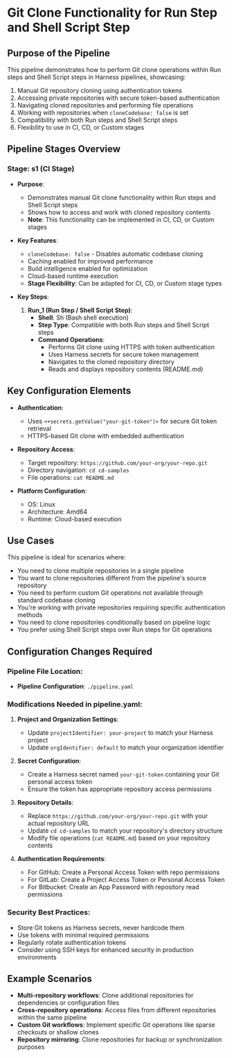 # Git Clone Functionality for Run Step and Shell Script Step

## Purpose of the Pipeline

This pipeline demonstrates how to perform Git clone operations within Run steps and Shell Script steps in Harness pipelines, showcasing:

1. Manual Git repository cloning using authentication tokens
2. Accessing private repositories with secure token-based authentication
3. Navigating cloned repositories and performing file operations
4. Working with repositories when `cloneCodebase: false` is set
5. Compatibility with both Run steps and Shell Script steps
6. Flexibility to use in CI, CD, or Custom stages

## Pipeline Stages Overview

### Stage: s1 (CI Stage)

- **Purpose**: 
  - Demonstrates manual Git clone functionality within Run steps and Shell Script steps
  - Shows how to access and work with cloned repository contents
  - **Note**: This functionality can be implemented in CI, CD, or Custom stages

- **Key Features**:
  - `cloneCodebase: false` - Disables automatic codebase cloning
  - Caching enabled for improved performance
  - Build intelligence enabled for optimization
  - Cloud-based runtime execution
  - **Stage Flexibility**: Can be adapted for CI, CD, or Custom stage types

- **Key Steps**:

  1. **Run_1 (Run Step / Shell Script Step)**:
     - **Shell**: Sh (Bash shell execution)
     - **Step Type**: Compatible with both Run steps and Shell Script steps
     - **Command Operations**:
       - Performs Git clone using HTTPS with token authentication
       - Uses Harness secrets for secure token management
       - Navigates to the cloned repository directory
       - Reads and displays repository contents (README.md)

## Key Configuration Elements

- **Authentication**: 
  - Uses `<+secrets.getValue("your-git-token")>` for secure Git token retrieval
  - HTTPS-based Git clone with embedded authentication

- **Repository Access**:
  - Target repository: `https://github.com/your-org/your-repo.git`
  - Directory navigation: `cd cd-samples`
  - File operations: `cat README.md`

- **Platform Configuration**:
  - OS: Linux
  - Architecture: Amd64
  - Runtime: Cloud-based execution

## Use Cases

This pipeline is ideal for scenarios where:

- You need to clone multiple repositories in a single pipeline
- You want to clone repositories different from the pipeline's source repository
- You need to perform custom Git operations not available through standard codebase cloning
- You're working with private repositories requiring specific authentication methods
- You need to clone repositories conditionally based on pipeline logic
- You prefer using Shell Script steps over Run steps for Git operations

## Configuration Changes Required

### Pipeline File Location:
- **Pipeline Configuration**: `./pipeline.yaml`

### Modifications Needed in pipeline.yaml:

1. **Project and Organization Settings**:
   - Update `projectIdentifier: your-project` to match your Harness project
   - Update `orgIdentifier: default` to match your organization identifier

2. **Secret Configuration**:
   - Create a Harness secret named `your-git-token` containing your Git personal access token
   - Ensure the token has appropriate repository access permissions

3. **Repository Details**:
   - Replace `https://github.com/your-org/your-repo.git` with your actual repository URL
   - Update `cd cd-samples` to match your repository's directory structure
   - Modify file operations (`cat README.md`) based on your repository contents

4. **Authentication Requirements**:
   - For GitHub: Create a Personal Access Token with repo permissions
   - For GitLab: Create a Project Access Token or Personal Access Token
   - For Bitbucket: Create an App Password with repository read permissions

### Security Best Practices:

- Store Git tokens as Harness secrets, never hardcode them
- Use tokens with minimal required permissions
- Regularly rotate authentication tokens
- Consider using SSH keys for enhanced security in production environments

## Example Scenarios

- **Multi-repository workflows**: Clone additional repositories for dependencies or configuration files
- **Cross-repository operations**: Access files from different repositories within the same pipeline
- **Custom Git workflows**: Implement specific Git operations like sparse checkouts or shallow clones
- **Repository mirroring**: Clone repositories for backup or synchronization purposes
